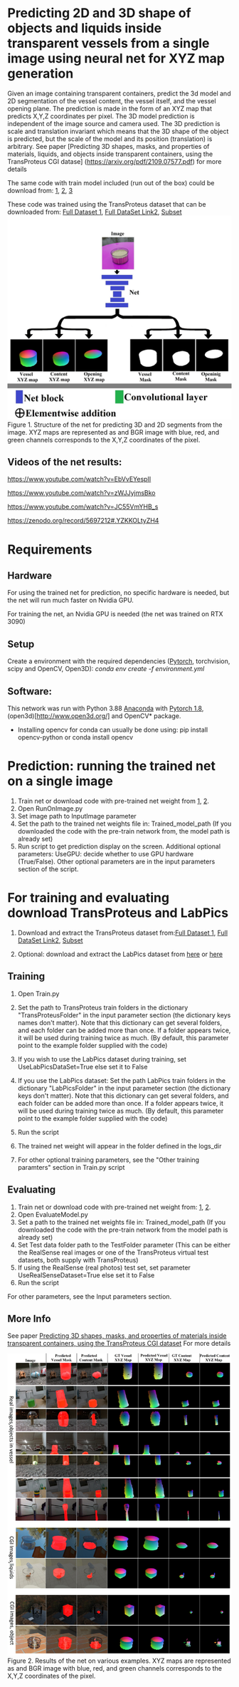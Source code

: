 # Predicting 2D and 3D shape of objects and liquids inside transparent vessels from a single image using neural net for XYZ map generation


Given an image containing transparent containers, predict the 3d model and 2D segmentation of the vessel content, the vessel itself, and the vessel opening plane.
The prediction is made in the form of an XYZ map that predicts X,Y,Z coordinates per pixel. 
The 3D model prediction is independent of the image source and camera used.
The 3D prediction is scale and translation invariant which means that the 3D shape of the object is predicted, but the scale of the model and its position (translation) is arbitrary.
See paper [Predicting 3D shapes, masks, and properties of materials, liquids, and objects inside transparent containers, using the TransProteus CGI datase]
(https://arxiv.org/pdf/2109.07577.pdf) for more details

The same code with train model included (run out of the box) could be download from: [1](https://icedrive.net/s/bY1QhVjgawkgWabXVb9vuZ2fXbfC), [2](https://e.pcloud.link/publink/show?code=XZEI55ZNk2cL139W78o1FMk35VeG5j9Jzck), [3](https://zenodo.org/record/5868475#.YeZ5d_tyZH5)

These code was trained using the TransProteus dataset that can be downloaded from: [Full Dataset 1](https://e.pcloud.link/publink/show?code=kZfx55Zx1GOrl4aUwXDrifAHUPSt7QUAIfV),  [Full DataSet Link2](https://icedrive.net/1/6cZbP5dkNG), [Subset](https://zenodo.org/record/5508261#.YUGsd3tE1H4)
![](/Figure1.jpg)
Figure 1. Structure of the net for predicting 3D and 2D segments from the image. XYZ maps are represented as and BGR image with blue, red, and green channels corresponds to the X,Y,Z coordinates of the pixel.

## Videos of the net results:

https://www.youtube.com/watch?v=EbVvEYespII

https://www.youtube.com/watch?v=zWJJyjmsBko

https://www.youtube.com/watch?v=JC55VmYHB_s

https://zenodo.org/record/5697212#.YZKKOLtyZH4


  
# Requirements
## Hardware
For using the trained net for prediction, no specific hardware is needed, but the net will run much faster on Nvidia GPU.

For training the net, an Nvidia GPU is needed (the net was trained on RTX 3090)

## Setup
Create a environment with the required dependencies ([Pytorch](https://pytorch.org/), torchvision, scipy and OpenCV, Open3D): *conda env create -f environment.yml*

## Software:
This network was run with Python 3.88 [Anaconda](https://www.anaconda.com/download/) with  [Pytorch 1.8](https://pytorch.org/), (open3d)[http://www.open3d.org/] and OpenCV* package.
* Installing opencv for conda can usually be done using: pip install opencv-python or conda install opencv

# Prediction: running the trained net on  a single image

1. Train net or download code with pre-trained net weight from [1](https://icedrive.net/s/bY1QhVjgawkgWabXVb9vuZ2fXbfC), [2](https://zenodo.org/record/5868475#.YeZ5d_tyZH5).
2. Open RunOnImage.py
3. Set image path to InputImage parameter
4. Set the path to the trained net weights  file in: Trained_model_path  (If you downloaded the code with the pre-train network from, the model path is already set) 
5. Run script to get prediction display on the screen.
Additional optional parameters: 
UseGPU: decide whether to use GPU hardware (True/False).
Other optional parameters are in the input parameters section of the script.

# For training and evaluating download TransProteus and LabPics

1. Download and extract the TransProteus dataset from:[Full Dataset 1](https://e.pcloud.link/publink/show?code=kZfx55Zx1GOrl4aUwXDrifAHUPSt7QUAIfV),  [Full DataSet Link2](https://icedrive.net/1/6cZbP5dkNG), [Subset](https://zenodo.org/record/5508261#.YUGsd3tE1H4)

3. Optional: download and extract the LabPics dataset from [here](https://zenodo.org/record/4736111#.YTkdcFtE1H4) or [here](https://www.kaggle.com/sagieppel/labpics-chemistry-labpics-medical)

## Training

1. Open Train.py
3. Set the path to TransProteus train folders in the dictionary "TransProteusFolder" in the input parameter section (the dictionary keys names don't matter). 
Note that this dictionary can get several folders, and each folder can be added more than once. If a folder appears twice, it will be used during training twice as much.
(By default, this parameter point to the example folder supplied with the code)

4. If you wish to use the LabPics dataset during training, set UseLabPicsDataSet=True  else set it to False

5. If you use the LabPics dataset: Set the path LabPics train folders in the dictionary  "LabPicsFolder" in the input parameter section (the dictionary keys don't matter).  Note that this dictionary can get several folders, and each folder can be added more than once. If a folder appears twice, it will be used during training twice as much.
(By default, this parameter point to the example folder supplied with the code)

6. Run the script
7. The trained net weight will appear in the folder defined in the  logs_dir 
8. For other optional training parameters, see the "Other training paramters" section in Train.py script

## Evaluating 

1. Train net or download code with pre-trained net weight from: [1](https://icedrive.net/s/bY1QhVjgawkgWabXVb9vuZ2fXbfC), [2](https://zenodo.org/record/5868475#.YeZ5d_tyZH5).
2. Open EvaluateModel.py
3. Set a path to the trained net weights  file in: Trained_model_path  (If you downloaded the code with the pre-train network from  the model path is already set) 
4. Set Test data folder  path to the  TestFolder parameter (This can be either the RealSense real images or one of the TransProteus virtual test datasets, both supply with TransProteus)
5. If using the RealSense (real photos) test set,  set parameter UseRealSenseDataset=True else set it to False
6. Run the script

For other parameters, see the Input parameters section.


## More Info 
See paper [Predicting 3D shapes, masks, and properties of materials inside transparent containers, using the TransProteus CGI dataset](https://pubs.rsc.org/en/content/articlelanding/2022/dd/d1dd00014d) For more details



![](/Figure2.jpg)
Figure 2. Results of the net on various examples. XYZ maps are represented as and BGR image with blue, red, and green channels corresponds to the X,Y,Z coordinates of the pixel.
